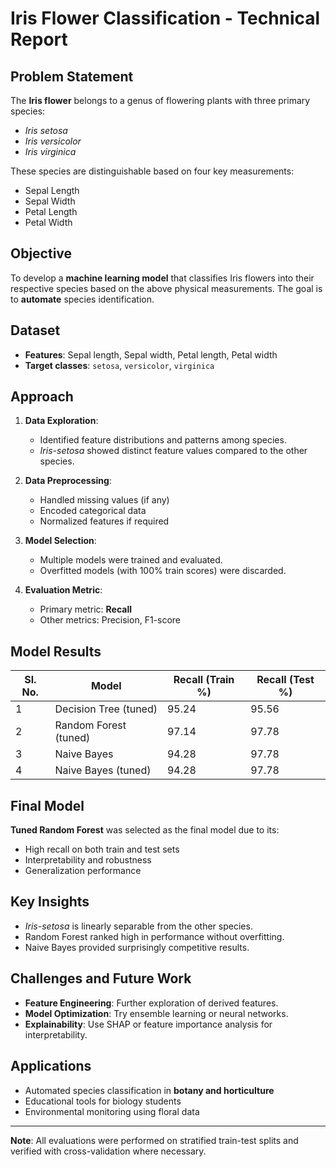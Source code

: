 # Iris Flower Classification - Technical Report

## Problem Statement

The **Iris flower** belongs to a genus of flowering plants with three primary species:
- *Iris setosa*
- *Iris versicolor*
- *Iris virginica*

These species are distinguishable based on four key measurements:
- Sepal Length
- Sepal Width
- Petal Length
- Petal Width

## Objective

To develop a **machine learning model** that classifies Iris flowers into their respective species based on the above physical measurements. The goal is to **automate** species identification.

## Dataset

- **Features**: Sepal length, Sepal width, Petal length, Petal width
- **Target classes**: `setosa`, `versicolor`, `virginica`

## Approach

1. **Data Exploration**:
   - Identified feature distributions and patterns among species.
   - *Iris-setosa* showed distinct feature values compared to the other species.

2. **Data Preprocessing**:
   - Handled missing values (if any)
   - Encoded categorical data
   - Normalized features if required

3. **Model Selection**:
   - Multiple models were trained and evaluated.
   - Overfitted models (with 100% train scores) were discarded.

4. **Evaluation Metric**:
   - Primary metric: **Recall**
   - Other metrics: Precision, F1-score

## Model Results

| Sl. No. | Model                 | Recall (Train %) | Recall (Test %) |
|---------|-----------------------|------------------|-----------------|
| 1       | Decision Tree (tuned) | 95.24            | 95.56           |
| 2       | Random Forest (tuned) | 97.14            | 97.78           |
| 3       | Naive Bayes           | 94.28            | 97.78           |
| 4       | Naive Bayes (tuned)   | 94.28            | 97.78           |

## Final Model

**Tuned Random Forest** was selected as the final model due to its:
- High recall on both train and test sets
- Interpretability and robustness
- Generalization performance

## Key Insights

- *Iris-setosa* is linearly separable from the other species.
- Random Forest ranked high in performance without overfitting.
- Naive Bayes provided surprisingly competitive results.

## Challenges and Future Work

- **Feature Engineering**: Further exploration of derived features.
- **Model Optimization**: Try ensemble learning or neural networks.
- **Explainability**: Use SHAP or feature importance analysis for interpretability.

## Applications

- Automated species classification in **botany and horticulture**
- Educational tools for biology students
- Environmental monitoring using floral data

---
**Note**: All evaluations were performed on stratified train-test splits and verified with cross-validation where necessary.
